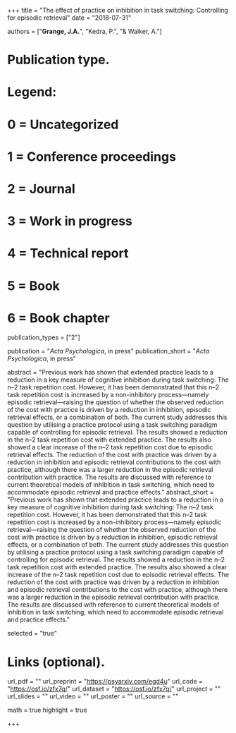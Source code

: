 +++
title = "The effect of practice on inhibition in task switching: Controlling for episodic retrieval"
date = "2018-07-31"

authors = ["**Grange, J.A.**", "Kedra, P.", "& Walker, A."]

# Publication type.
# Legend:
# 0 = Uncategorized
# 1 = Conference proceedings
# 2 = Journal
# 3 = Work in progress
# 4 = Technical report
# 5 = Book
# 6 = Book chapter
publication_types = ["2"]

publication = "*Acta Psychologica*, in press"
publication_short = "*Acta Psychologica*, in press"

abstract = "Previous work has shown that extended practice leads to a reduction in a key measure of cognitive inhibition during task switching: The n–2 task repetition cost. However, it has been demonstrated that this n–2 task repetition cost is increased by a non-inhibitory process—namely episodic retrieval—raising the question of whether the observed reduction of the cost with practice is driven by a reduction in inhibition, episodic retrieval effects, or a combination of both. The current study addresses this question by utilising a practice protocol using a task switching paradigm capable of controlling for episodic retrieval. The results showed a reduction in the n–2 task repetition cost with extended practice. The results also showed a clear increase of the n–2 task repetition cost due to episodic retrieval effects. The reduction of the cost with practice was driven by a reduction in inhibition and episodic retrieval contributions to the cost with practice, although there was a larger reduction in the episodic retrieval contribution with practice. The results are discussed with reference to current theoretical models of inhibition in task switching, which need to accommodate episodic retrieval and practice effects."
abstract_short = "Previous work has shown that extended practice leads to a reduction in a key measure of cognitive inhibition during task switching: The n–2 task repetition cost. However, it has been demonstrated that this n–2 task repetition cost is increased by a non-inhibitory process—namely episodic retrieval—raising the question of whether the observed reduction of the cost with practice is driven by a reduction in inhibition, episodic retrieval effects, or a combination of both. The current study addresses this question by utilising a practice protocol using a task switching paradigm capable of controlling for episodic retrieval. The results showed a reduction in the n–2 task repetition cost with extended practice. The results also showed a clear increase of the n–2 task repetition cost due to episodic retrieval effects. The reduction of the cost with practice was driven by a reduction in inhibition and episodic retrieval contributions to the cost with practice, although there was a larger reduction in the episodic retrieval contribution with practice. The results are discussed with reference to current theoretical models of inhibition in task switching, which need to accommodate episodic retrieval and practice effects."

selected = "true"

# Links (optional).
url_pdf = ""
url_preprint = "https://psyarxiv.com/egd4u"
url_code = "https://osf.io/zfx7q/"
url_dataset = "https://osf.io/zfx7q/"
url_project = ""
url_slides = ""
url_video = ""
url_poster = ""
url_source = ""

math = true
highlight = true

+++
